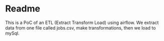 # Readme

This is a PoC of an ETL (Extract Transform Load) using airflow.
We extract data from one file called jobs.csv, make transformations,
then we load to mySql.